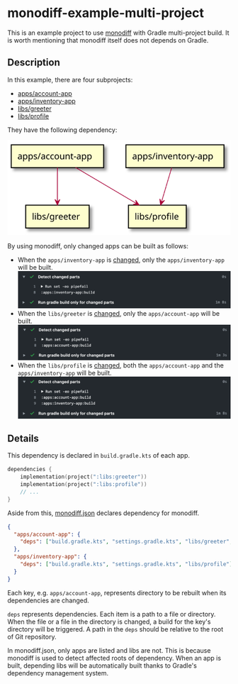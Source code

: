# monodiff-example-multi-project

This is an example project to use [monodiff](https://github.com/orangain/monodiff) with Gradle multi-project build. It is worth mentioning that monodiff itself does not depends on Gradle.

## Description

In this example, there are four subprojects:

* [apps/account-app](https://github.com/orangain/monodiff-example-multi-project/tree/master/apps/account-app)
* [apps/inventory-app](https://github.com/orangain/monodiff-example-multi-project/tree/master/apps/inventory-app)
* [libs/greeter](https://github.com/orangain/monodiff-example-multi-project/tree/master/libs/greeter)
* [libs/profile](https://github.com/orangain/monodiff-example-multi-project/tree/master/libs/profile)

They have the following dependency:

![Both apps/account-app and apps/inventory-app depend on libs/profile and only apps/account-app depends on libs/greeter](https://github.com/orangain/monodiff-example-multi-project/raw/master/docs/deps.svg)

By using monodiff, only changed apps can be built as follows:

* When the `apps/inventory-app` is [changed](https://github.com/orangain/monodiff-example-multi-project/pull/1), only the `apps/inventory-app` will be built.
  ![CI result](https://github.com/orangain/monodiff-example-multi-project/raw/master/docs/screenshot1.png)
* When the `libs/greeter` is [changed](https://github.com/orangain/monodiff-example-multi-project/pull/2), only the `apps/account-app` will be built.
  ![CI result](https://github.com/orangain/monodiff-example-multi-project/raw/master/docs/screenshot2.png)
* When the `libs/profile` is [changed](https://github.com/orangain/monodiff-example-multi-project/pull/3), both the `apps/account-app` and the `apps/inventory-app` will be built.
  ![CI result](https://github.com/orangain/monodiff-example-multi-project/raw/master/docs/screenshot3.png)


## Details

This dependency is declared in `build.gradle.kts` of each app.

```kts
dependencies {
    implementation(project(":libs:greeter"))
    implementation(project(":libs:profile"))
    // ...
}
```

Aside from this, [monodiff.json](https://github.com/orangain/monodiff-example-multi-project/tree/master/monodiff.json) declares dependency for monodiff.

```json
{
  "apps/account-app": {
    "deps": ["build.gradle.kts", "settings.gradle.kts", "libs/greeter", "libs/profile"]
  },
  "apps/inventory-app": {
    "deps": ["build.gradle.kts", "settings.gradle.kts", "libs/profile"]
  }
}
```

Each key, e.g. `apps/account-app`, represents directory to be rebuilt when its dependencies are changed.

`deps` represents dependencies. Each item is a path to a file or directory. When the file or a file in the directory is changed, a build for the key's directory will be triggered. A path in the `deps` should be relative to the root of Git repository.

In monodiff.json, only apps are listed and libs are not. This is because monodiff is used to detect affected roots of dependency. When an app is built, depending libs will be automatically built thanks to Gradle's dependency management system.
